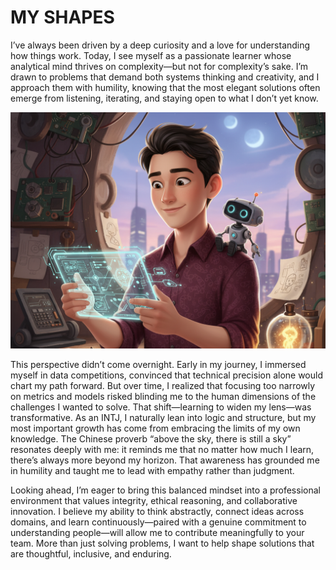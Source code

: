# MY SHAPES

I’ve always been driven by a deep curiosity and a love for understanding how things work. Today, I see myself as a passionate learner whose analytical mind thrives on complexity—but not for complexity’s sake. I’m drawn to problems that demand both systems thinking and creativity, and I approach them with humility, knowing that the most elegant solutions often emerge from listening, iterating, and staying open to what I don’t yet know.

![dama shapes](https://raw.githubusercontent.com/RunningPie/II2100_All-About-Me/refs/heads/main/all-about-me/docs/img/dama_shape_1.png)

This perspective didn’t come overnight. Early in my journey, I immersed myself in data competitions, convinced that technical precision alone would chart my path forward. But over time, I realized that focusing too narrowly on metrics and models risked blinding me to the human dimensions of the challenges I wanted to solve. That shift—learning to widen my lens—was transformative. As an INTJ, I naturally lean into logic and structure, but my most important growth has come from embracing the limits of my own knowledge. The Chinese proverb “above the sky, there is still a sky” resonates deeply with me: it reminds me that no matter how much I learn, there’s always more beyond my horizon. That awareness has grounded me in humility and taught me to lead with empathy rather than judgment.

Looking ahead, I’m eager to bring this balanced mindset into a professional environment that values integrity, ethical reasoning, and collaborative innovation. I believe my ability to think abstractly, connect ideas across domains, and learn continuously—paired with a genuine commitment to understanding people—will allow me to contribute meaningfully to your team. More than just solving problems, I want to help shape solutions that are thoughtful, inclusive, and enduring.
